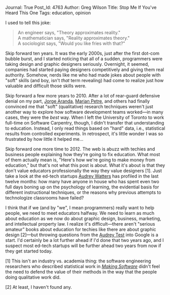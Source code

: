 Journal: True
Post_Id: 4763
Author: Greg Wilson
Title: Stop Me If You've Heard This One
Tags: education, opinion

<p>I used to tell this joke:</p>
<blockquote><p>An engineer says, "Theory approximates reality."<br />
A mathematician says, "Reality approximates theory."<br />
A sociologist says, "Would you like fries with that?"</p></blockquote>
<p>Skip forward ten years. It was the early 2000s, just after the first dot-com bubble burst, and I started noticing that all of a sudden, programmers were taking design and graphic designers seriously. Overnight, it seemed, companies had started paying designers competitively and giving them real authority. Somehow, nerds like me who had made jokes about people with "soft" skills (and boy, isn't <em>that</em> term revealing) had come to realize just how valuable and difficult those skills were.</p>
<p>Skip forward a few more years to 2010. After a lot of rear-guard defensive denial on my part, <a href="http://catenary.wordpress.com/about/">Jorge Aranda</a>, <a href="http://mcs.open.ac.uk/mp8/">Marian Petre</a>, and others had finally convinced me that "soft" (qualitative) research techniques weren't just another way to explore how software development teams worked&mdash;in many cases, they were the <em>best</em> way. When I left the University of Toronto to work full-time on Software Carpentry, though, I didn't transfer that understanding to education. Instead, I only read things based on "hard" data, i.e., statistical results from controlled experiments. In retrospect, it's little wonder I was so frustrated by how little it helped me...</p>
<p>Skip forward one more time to 2012. The web is abuzz with techies and business people explaining how they're going to fix education. What most of them actually mean is, "Here's how we're going to make money from education," but that's not what this post is about. What it's about is that they don't value educators professionally the way they value designers [1]. Just take a look at the ed-tech startups <a href="http://hackeducation.com/">Audrey Watters</a> has profiled in the last twelve months: how many have anyone in house who has spent even two full days boning up on the psychology of learning, the evidential basis for different instructional techniques, or the reasons why previous attempts to technologize classrooms have failed?</p>
<p>I think that if we (and by "we", I mean programmers) really want to help people, we need to meet educators halfway. We need to learn as much about education as we now do about graphic design, business, marketing, and intellectual property law. I realize it's difficult&mdash;there aren't "serious amateur" books about education for techies like there are about graphic design [2]&mdash;but throwing questions from the <a href="http://hackeducation.com/2012/03/17/what-every-techie-should-know-about-education/">Audrey Test</a> into Google is a start. I'd certainly be a lot further ahead if I'd done that two years ago, and I suspect most ed-tech startups will be further ahead two years from now if they get started today.</p>
<p>[1] This isn't an industry vs. academia thing: the software engineering researchers who described statistical work in <a href="http://www.amazon.com/Making-Software-Really-Works-Believe/dp/0596808321"><cite>Making Software</cite></a> didn't feel the need to defend the value of their methods in the way that the people doing qualitative work did.</p>
<p>[2] At least, I haven't found any.</p>
